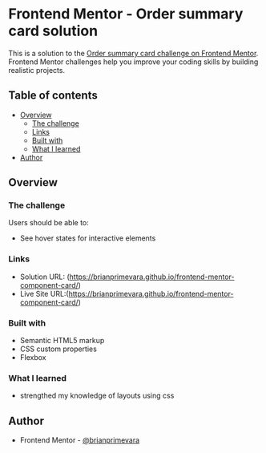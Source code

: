 # Frontend Mentor - Order summary card solution

This is a solution to the [Order summary card challenge on Frontend Mentor](https://www.frontendmentor.io/challenges/order-summary-component-QlPmajDUj). Frontend Mentor challenges help you improve your coding skills by building realistic projects. 

## Table of contents

- [Overview](#overview)
  - [The challenge](#the-challenge)
  - [Links](#links)
  - [Built with](#built-with)
  - [What I learned](#what-i-learned)
- [Author](#author)


## Overview

### The challenge

Users should be able to:

- See hover states for interactive elements



### Links

- Solution URL: (https://brianprimevara.github.io/frontend-mentor-component-card/)
- Live Site URL:(https://brianprimevara.github.io/frontend-mentor-component-card/)


### Built with

- Semantic HTML5 markup
- CSS custom properties
- Flexbox


### What I learned

- strengthed my knowledge of layouts using css



## Author


- Frontend Mentor - [@brianprimevara](https://www.frontendmentor.io/profile/BrianPrimevara)



